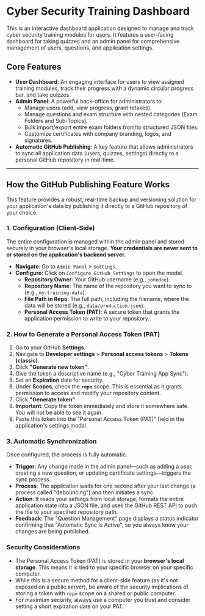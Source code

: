 # Cyber Security Training Dashboard

This is an interactive dashboard application designed to manage and track cyber security training modules for users. It features a user-facing dashboard for taking quizzes and an admin panel for comprehensive management of users, questions, and application settings.

## Core Features

- **User Dashboard**: An engaging interface for users to view assigned training modules, track their progress with a dynamic circular progress bar, and take quizzes.
- **Admin Panel**: A powerful back-office for administrators to:
  - Manage users (add, view progress, grant retakes).
  - Manage questions and exam structure with nested categories (Exam Folders and Sub-Topics).
  - Bulk import/export entire exam folders from/to structured JSON files.
  - Customize certificates with company branding, logos, and signatures.
- **Automatic GitHub Publishing**: A key feature that allows administrators to sync all application data (users, quizzes, settings) directly to a personal GitHub repository in real-time.

---

## How the GitHub Publishing Feature Works

This feature provides a robust, real-time backup and versioning solution for your application's data by publishing it directly to a GitHub repository of your choice.

### 1. Configuration (Client-Side)

The entire configuration is managed within the admin panel and stored securely in your browser's local storage. **Your credentials are never sent to or stored on the application's backend server.**

- **Navigate**: Go to `Admin Panel` > `Settings`.
- **Configure**: Click on `Configure GitHub Settings` to open the modal.
  - **Repository Owner**: Your GitHub username (e.g., `johndoe`).
  - **Repository Name**: The name of the repository you want to sync to (e.g., `my-training-data`).
  - **File Path in Repo**: The full path, including the filename, where the data will be stored (e.g., `data/production.json`).
  - **Personal Access Token (PAT)**: A secure token that grants the application permission to write to your repository.

### 2. How to Generate a Personal Access Token (PAT)

1.  Go to your GitHub **Settings**.
2.  Navigate to **Developer settings** > **Personal access tokens** > **Tokens (classic)**.
3.  Click **"Generate new token"**.
4.  Give the token a descriptive name (e.g., "Cyber Training App Sync").
5.  Set an **Expiration** date for security.
6.  Under **Scopes**, check the **`repo`** scope. This is essential as it grants permission to access and modify your repository content.
7.  Click **"Generate token"**.
8.  **Important**: Copy the token immediately and store it somewhere safe. You will not be able to see it again.
9.  Paste this token into the "Personal Access Token (PAT)" field in the application's settings modal.

### 3. Automatic Synchronization

Once configured, the process is fully automatic.

- **Trigger**: Any change made in the admin panel—such as adding a user, creating a new question, or updating certificate settings—triggers the sync process.
- **Process**: The application waits for one second after your last change (a process called "debouncing") and then initiates a sync.
- **Action**: It reads your settings from local storage, formats the entire application state into a JSON file, and uses the GitHub REST API to push the file to your specified repository path.
- **Feedback**: The "Question Management" page displays a status indicator confirming that "Automatic Sync is Active", so you always know your changes are being published.

### Security Considerations

- The Personal Access Token (PAT) is stored in your **browser's local storage**. This means it is tied to your specific browser on your specific computer.
- While this is a secure method for a client-side feature (as it's not exposed on a public server), be aware of the security implications of storing a token with `repo` scope on a shared or public computer.
- For maximum security, always use a computer you trust and consider setting a short expiration date on your PAT.
